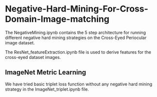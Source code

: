 # Negative-Hard-Mining-For-Cross-Domain-Image-matching
The NegativeMining.ipynb contains the 5 step architecture for running different negative hard mining strategies on the Cross-Eyed Periocular image dataset.

The ResNet_featureExtraction.ipynb file is used to derive features for the cross-eyed dataset images.

## ImageNet Metric Learning
We have tried basic triplet loss function without any negative hard mining strategy in the ImageNet_triplet.ipynb file.
